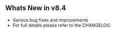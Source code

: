 Whats New in v8.4
--------------------------
- Various bug fixes and improvements
- For full details please refer to the CHANGELOG
